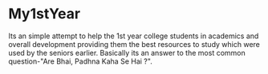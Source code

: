 # My1stYear
Its an simple attempt to help the 1st year college students in academics and overall development providing them the best resources to study which were used by the seniors earlier. Basically its an answer to the most common question-"Are Bhai, Padhna Kaha Se Hai ?". 
